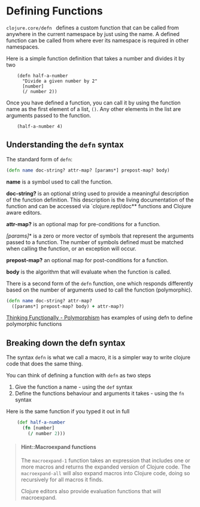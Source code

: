 # Defining Functions
`clojure.core/defn ` defines a custom function that can be called from anywhere in the current namespace by just using the name.  A defined function can be called from where ever its namespace is required in other namespaces.

Here is a simple function definition that takes a number and divides it by two

```eval-clojure
    (defn half-a-number
      "Divide a given number by 2"
      [number]
      (/ number 2))
```

Once you have defined a function, you can call it by using the function name as the first element of a list, `()`.  Any other elements in the list are arguments passed to the function.

```eval-clojure
    (half-a-number 4)
```


## Understanding the `defn` syntax
The standard form of `defn`:
```clojure
(defn name doc-string? attr-map? [params*] prepost-map? body)
```

**name** is a symbol used to call the function.

**doc-string?** is an optional string used to provide a meaningful description of the function definition.  This description is the living documentation of the function and can be accessed via `clojure.repl/doc** functions and Clojure aware editors.

**attr-map?** is an optional map for pre-conditions for a function.

**[params*]** is a zero or more vector of symbols that represent the arguments passed to a function.  The number of symbols defined must be matched when calling the function, or an exception will occur.

**prepost-map?** an optional map for post-conditions for a function.

**body** is the algorithm that will evaluate when the function is called.


There is a second form of the `defn` function, one which responds differently based on the number of arguments used to call the function (polymorphic).

```clojure
(defn name doc-string? attr-map?
  ([params*] prepost-map? body) + attr-map?)
```

[Thinking Functionally - Polymorphism](/thinking-functionally/polymorphism.md) has examples of using defn to define polymorphic functions


## Breaking down the defn syntax

The syntax `defn` is what we call a macro, it is a simpler way to write clojure code that does the same thing.

You can think of defining a function with `defn` as two steps

1. Give the function a name - using the `def` syntax
2. Define the functions behaviour and arguments it takes - using the `fn` syntax

Here is the same function if you typed it out in full

```clojure
    (def half-a-number
      (fn [number]
        (/ number 2)))
```

> #### Hint::Macroexpand functions
> The `macroexpand-1` function takes an expression that includes one or more macros and returns the expanded version of Clojure code. The `macroexpand-all` will also expand macros into Clojure code, doing so recursively for all macros it finds.
>
> Clojure editors also provide evaluation functions that will macroexpand.
